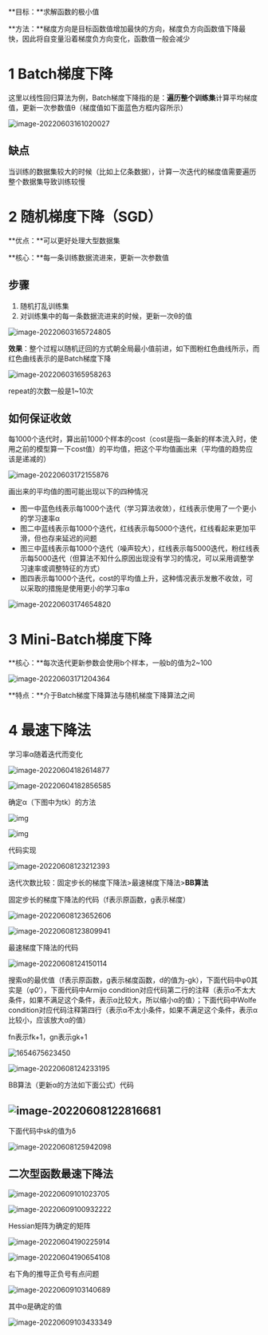 **目标：**求解函数的极小值

**方法：**梯度方向是目标函数值增加最快的方向，梯度负方向函数值下降最快，因此将自变量沿着梯度负方向变化，函数值一般会减少

# 1 Batch梯度下降

这里以线性回归算法为例，Batch梯度下降指的是：**遍历整个训练集**计算平均梯度值，更新一次参数值θ（梯度值如下面蓝色方框内容所示）

![image-20220603161020027](https://raw.githubusercontent.com/liang636600/cloudImg/master/images/image-20220603161020027.png)

## 缺点

当训练的数据集较大的时候（比如上亿条数据），计算一次迭代的梯度值需要遍历整个数据集导致训练较慢

# 2 随机梯度下降（SGD）

**优点：**可以更好处理大型数据集

**核心：**每一条训练数据流进来，更新一次参数值

## 步骤

1. 随机打乱训练集
2. 对训练集中的每一条数据流进来的时候，更新一次θ的值

![image-20220603165724805](https://raw.githubusercontent.com/liang636600/cloudImg/master/images/image-20220603165724805.png)

**效果**：整个过程以随机迂回的方式朝全局最小值前进，如下图粉红色曲线所示，而红色曲线表示的是Batch梯度下降

![image-20220603165958263](https://raw.githubusercontent.com/liang636600/cloudImg/master/images/image-20220603165958263.png)

repeat的次数一般是1~10次

## 如何保证收敛

每1000个迭代时，算出前1000个样本的cost（cost是指一条新的样本流入时，使用之前的模型算一下cost值）的平均值，把这个平均值画出来（平均值的趋势应该是递减的）

![image-20220603172155876](https://raw.githubusercontent.com/liang636600/cloudImg/master/images/image-20220603172155876.png)

画出来的平均值的图可能出现以下的四种情况

* 图一中蓝色线表示每1000个迭代（学习算法收敛），红线表示使用了一个更小的学习速率α
* 图二中蓝线表示每1000个迭代，红线表示每5000个迭代，红线看起来更加平滑，但也存来延迟的问题
* 图三中蓝线表示每1000个迭代（噪声较大），红线表示每5000迭代，粉红线表示每5000迭代（但算法不知什么原因出现没有学习的情况，可以采用调整学习速率或调整特征的方式）
* 图四表示每1000个迭代，cost的平均值上升，这种情况表示发散不收敛，可以采取的措施是使用更小的学习率α

![image-20220603174654820](https://raw.githubusercontent.com/liang636600/cloudImg/master/images/image-20220603174654820.png)

# 3 Mini-Batch梯度下降

 **核心：**每次迭代更新参数会使用b个样本，一般b的值为2~100

![image-20220603171204364](https://raw.githubusercontent.com/liang636600/cloudImg/master/images/image-20220603171204364.png)

**特点：**介于Batch梯度下降算法与随机梯度下降算法之间

# 4 最速下降法

学习率α随着迭代而变化

![image-20220604182614877](https://raw.githubusercontent.com/liang636600/cloudImg/master/images/image-20220604182614877.png)

![image-20220604182856585](https://raw.githubusercontent.com/liang636600/cloudImg/master/images/image-20220604182856585.png)

确定α（下图中为tk）的方法

![img](https://raw.githubusercontent.com/liang636600/cloudImg/master/images/v2-f980211e9143f54a40c05e000c78d7aa_720w.jpg)

![img](https://raw.githubusercontent.com/liang636600/cloudImg/master/images/v2-e39fc7952c26563af3c888667e5af8d8_720w.jpg)

代码实现

![image-20220608123212393](https://raw.githubusercontent.com/liang636600/cloudImg/master/images/image-20220608123212393.png)

迭代次数比较：固定步长的梯度下降法>最速梯度下降法>**BB算法**

固定步长的梯度下降法的代码（f表示原函数，g表示梯度）

![image-20220608123652606](https://raw.githubusercontent.com/liang636600/cloudImg/master/images/image-20220608123652606.png)

![image-20220608123809941](https://raw.githubusercontent.com/liang636600/cloudImg/master/images/image-20220608123809941.png)

最速梯度下降法的代码

![image-20220608124150114](https://raw.githubusercontent.com/liang636600/cloudImg/master/images/image-20220608124150114.png)

搜索α的最优值（f表示原函数，g表示梯度函数，d的值为-gk），下面代码中φ0其实是（φ0‘），下面代码中Armijo condition对应代码第二行的注释（表示α不太大条件，如果不满足这个条件，表示α比较大，所以缩小α的值）；下面代码中Wolfe condition对应代码注释第四行（表示α不太小条件，如果不满足这个条件，表示α比较小，应该放大α的值）

fn表示fk+1，gn表示gk+1

![1654675623450](https://raw.githubusercontent.com/liang636600/cloudImg/master/images/1654675623450.jpg)

![image-20220608124233195](https://raw.githubusercontent.com/liang636600/cloudImg/master/images/image-20220608124233195.png)

BB算法（更新α的方法如下面公式）代码

## ![image-20220608122816681](https://raw.githubusercontent.com/liang636600/cloudImg/master/images/image-20220608122816681.png)

下面代码中sk的值为δ

![image-20220608125942098](https://raw.githubusercontent.com/liang636600/cloudImg/master/images/image-20220608125942098.png)

## 二次型函数最速下降法

![image-20220609101023705](https://raw.githubusercontent.com/liang636600/cloudImg/master/images/image-20220609101023705.png)

![image-20220609100932222](https://raw.githubusercontent.com/liang636600/cloudImg/master/images/image-20220609100932222.png)

Hessian矩阵为确定的矩阵

![image-20220604190225914](https://raw.githubusercontent.com/liang636600/cloudImg/master/images/image-20220604190225914.png)

![image-20220604190654108](https://raw.githubusercontent.com/liang636600/cloudImg/master/images/image-20220604190654108.png)

右下角的推导正负号有点问题

![image-20220609103140689](https://raw.githubusercontent.com/liang636600/cloudImg/master/images/image-20220609103140689.png)

其中α是确定的值

![image-20220609103433349](https://raw.githubusercontent.com/liang636600/cloudImg/master/images/image-20220609103433349.png)
